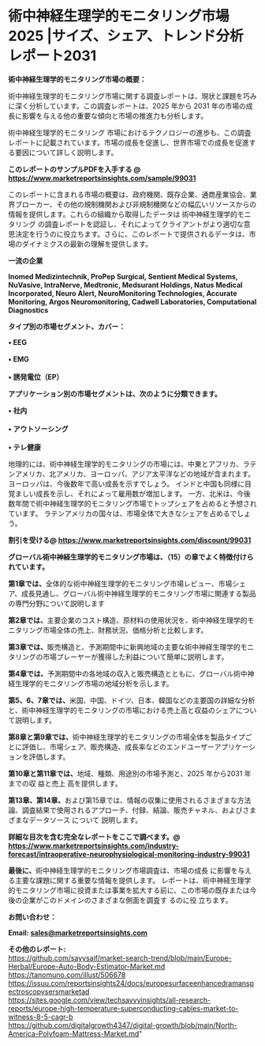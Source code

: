 # 術中神経生理学的モニタリング市場2025 |サイズ、シェア、トレンド分析レポート2031

<strong><b>術中神経生理学的モニタリング市場の概要：</b></strong>

術中神経生理学的モニタリング市場に関する調査レポートは、現状と課題を巧みに深く分析しています。この調査レポートは、2025 年から 2031 年の市場の成長に影響を与える他の重要な傾向と市場の推進力も分析します。

術中神経生理学的モニタリング 市場におけるテクノロジーの進歩も、この調査レポートに記載されています。市場の成長を促進し、世界市場での成長を促進する要因について詳しく説明します。

<strong>このレポートのサンプルPDFを入手する @ <a href=https://www.marketreportsinsights.com/sample/99031>https://www.marketreportsinsights.com/sample/99031</a></strong>

このレポートに含まれる市場の概要は、政府機関、既存企業、通商産業協会、業界ブローカー、その他の規制機関および非規制機関などの幅広いリソースからの情報を提供します。これらの組織から取得したデータは 術中神経生理学的モニタリング の調査レポートを認証し、それによってクライアントがより適切な意思決定を行うのに役立ちます。さらに、このレポートで提供されるデータは、市場のダイナミクスの最新の理解を提供します。

<strong>一流の企業</strong>

<strong><b>Inomed Medizintechnik, ProPep Surgical, Sentient Medical Systems, NuVasive, IntraNerve, Medtronic, Medsurant Holdings, Natus Medical Incorporated, Neuro Alert, NeuroMonitoring Technologies, Accurate Monitoring, Argos Neuromonitoring, Cadwell Laboratories, Computational Diagnostics</b></strong>

<strong><b>タイプ別の市場セグメント、カバー：</b></strong>

<strong>• EEG<br><br>• EMG<br><br>• 誘発電位（EP）</strong>

<strong><b>アプリケーション別の市場セグメントは、次のように分類できます。</b></strong>

<strong>• 社内<br><br>• アウトソーシング<br><br>• テレ健康</strong>

 地理的には、術中神経生理学的モニタリングの市場には、中東とアフリカ、ラテンアメリカ、北アメリカ、ヨーロッパ、アジア太平洋などの地域が含まれます。 ヨーロッパは、今後数年で高い成長を示すでしょう。 インドと中国も同様に目覚ましい成長を示し、それによって雇用数が増加します。 一方、北米は、今後数年間で術中神経生理学的モニタリング市場でトップシェアを占めると予想されています。 ラテンアメリカの国々は、市場全体で大きなシェアを占めるでしょう。

<strong>割引を受ける@ <a href=https://www.marketreportsinsights.com/discount/99031>https://www.marketreportsinsights.com/discount/99031</a></strong>

<strong><b>グローバル術中神経生理学的モニタリング市場は、（15）の章でよく特徴付けられています。</b></strong>

<strong><b>第</b></strong><strong><b>1章では、</b></strong>全体的な術中神経生理学的モニタリング市場レビュー、市場シェア、成長見通し、グローバル術中神経生理学的モニタリング市場に関連する製品の専門分野について説明します

<strong><b>第2章では、</b></strong>主要企業のコスト構造、原材料の使用状況を、術中神経生理学的モニタリング市場全体の売上、財務状況、価格分析と比較します。

<strong><b>第3章では、</b></strong>販売構造と、予測期間中に新興地域の主要な術中神経生理学的モニタリングの市場プレーヤーが獲得した利益について簡単に説明します。

<strong><b>第4章では、</b></strong>予測期間中の各地域の収入と販売構造とともに、グローバル術中神経生理学的モニタリング市場の地域分析を示します。

<strong><b>第5、6、7章では、</b></strong>米国、中国、ドイツ、日本、韓国などの主要国の詳細な分析と、術中神経生理学的モニタリングの市場における売上高と収益のシェアについて説明します。

<strong><b>第8章と第9章では、</b></strong>術中神経生理学的モニタリングの市場全体を製品タイプごとに評価し、市場シェア、販売構造、成長率などのエンドユーザーアプリケーションを評価します。

<strong><b>第10章と第11章では、</b></strong>地域、種類、用途別の市場予測と、2025 年から2031 年までの収 益と売上 高を提供します。

<strong><b>第13章、第14章、</b></strong>および第15章では、情報の収集に使用されるさまざまな方法論、調査結果で使用されるアプローチ、付録、結論、販売チャネル、およびさまざまなデータソース について 説明します。

<strong>詳細な目次を含む完全なレポートをここで調べます。@ <a href=https://www.marketreportsinsights.com/industry-forecast/intraoperative-neurophysiological-monitoring-industry-99031>https://www.marketreportsinsights.com/industry-forecast/intraoperative-neurophysiological-monitoring-industry-99031</a></strong>

<strong><b>最後に、</b></strong>術中神経生理学的モニタリング市場調査は、市場の成長 に影響を</a>与える主要な課題に関する重要な情報を提供します。 レポートは、術中神経生理学的モニタリング市場に投資または事業を拡大する前に、この市場の既存または今後の企業がこのドメインのさまざまな側面を調査す るのに役 立ちます。

<strong><b>お問い合わせ：</b></strong>

<strong>Email: </strong><a href=mailto:sales@marketreportsinsights.com><strong>sales@marketreportsinsights.com</strong></a>

<strong>その他のレポート:</strong>
<br>
<a href=https://github.com/sayysaif/market-search-trend/blob/main/Europe-Herbal/Europe-Auto-Body-Estimator-Market.md>https://github.com/sayysaif/market-search-trend/blob/main/Europe-Herbal/Europe-Auto-Body-Estimator-Market.md</a>
<br>
<a href=https://tanomuno.com/illust/506678>https://tanomuno.com/illust/506678</a>
<br>
<a href=https://issuu.com/reportsinsights24/docs/europesurfaceenhancedramanspectroscopysersmarketad>https://issuu.com/reportsinsights24/docs/europesurfaceenhancedramanspectroscopysersmarketad</a>
<br>
<a href=https://sites.google.com/view/techsavvyinsights/all-research-reports/europe-high-temperature-superconducting-cables-market-to-witness-8-5-cagr-b>https://sites.google.com/view/techsavvyinsights/all-research-reports/europe-high-temperature-superconducting-cables-market-to-witness-8-5-cagr-b</a>
<br>
<a href=https://github.com/digitalgrowth4347/digital-growth/blob/main/North-America-Polyfoam-Mattress-Market.md>https://github.com/digitalgrowth4347/digital-growth/blob/main/North-America-Polyfoam-Mattress-Market.md</a>"

